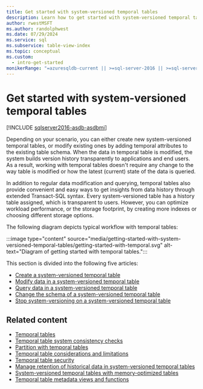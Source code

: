 ```yaml
---
title: Get started with system-versioned temporal tables
description: Learn how to get started with system-versioned temporal tables.
author: rwestMSFT
ms.author: randolphwest
ms.date: 07/29/2024
ms.service: sql
ms.subservice: table-view-index
ms.topic: conceptual
ms.custom:
  - intro-get-started
monikerRange: "=azuresqldb-current || >=sql-server-2016 || >=sql-server-linux-2017 || =azuresqldb-mi-current"
---
```

# Get started with system-versioned temporal tables

[!INCLUDE [sqlserver2016-asdb-asdbmi](../../includes/applies-to-version/sqlserver2016-asdb-asdbmi.md)]

Depending on your scenario, you can either create new system-versioned temporal tables, or modify existing ones by adding temporal attributes to the existing table schema. When the data in temporal table is modified, the system builds version history transparently to applications and end users. As a result, working with temporal tables doesn't require any change to the way table is modified or how the latest (current) state of the data is queried.

In addition to regular data modification and querying, temporal tables also provide convenient and easy ways to get insights from data history through extended Transact-SQL syntax. Every system-versioned table has a history table assigned, which is transparent to users. However, you can optimize workload performance, or the storage footprint, by creating more indexes or choosing different storage options.

The following diagram depicts typical workflow with temporal tables:

:::image type="content" source="media/getting-started-with-system-versioned-temporal-tables/getting-started-with-temporal.svg" alt-text="Diagram of getting started with temporal tables.":::

This section is divided into the following five articles:

- [Create a system-versioned temporal table](creating-a-system-versioned-temporal-table.md)
- [Modify data in a system-versioned temporal table](modifying-data-in-a-system-versioned-temporal-table.md)
- [Query data in a system-versioned temporal table](querying-data-in-a-system-versioned-temporal-table.md)
- [Change the schema of a system-versioned temporal table](changing-the-schema-of-a-system-versioned-temporal-table.md)
- [Stop system-versioning on a system-versioned temporal table](stopping-system-versioning-on-a-system-versioned-temporal-table.md)

## Related content

- [Temporal tables](temporal-tables.md)
- [Temporal table system consistency checks](temporal-table-system-consistency-checks.md)
- [Partition with temporal tables](partitioning-with-temporal-tables.md)
- [Temporal table considerations and limitations](temporal-table-considerations-and-limitations.md)
- [Temporal table security](temporal-table-security.md)
- [Manage retention of historical data in system-versioned temporal tables](manage-retention-of-historical-data-in-system-versioned-temporal-tables.md)
- [System-versioned temporal tables with memory-optimized tables](system-versioned-temporal-tables-with-memory-optimized-tables.md)
- [Temporal table metadata views and functions](temporal-table-metadata-views-and-functions.md)
